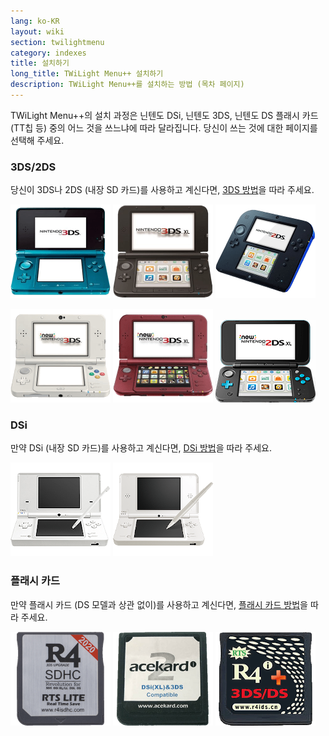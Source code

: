 ```yaml
---
lang: ko-KR
layout: wiki
section: twilightmenu
category: indexes
title: 설치하기
long_title: TWiLight Menu++ 설치하기
description: TWiLight Menu++를 설치하는 방법 (목차 페이지)
---
```


TWiLight Menu++의 설치 과정은 닌텐도 DSi, 닌텐도 3DS, 닌텐도 DS 플래시 카드 (TT칩 등) 중의 어느 것을 쓰느냐에 따라 달라집니다. 당신이 쓰는 것에 대한 페이지를 선택해 주세요.

### 3DS/2DS
당신이 3DS나 2DS (내장 SD 카드)를 사용하고 계신다면, [3DS 방법](installing-3ds)을 따라 주세요.

[![닌텐도 3DS](/assets/images/consoles/old3ds.png)](installing-3ds) [![닌텐도 3DS XL](/assets/images/consoles/old3dsxl.png)](installing-3ds) [![닌텐도 2DS](/assets/images/consoles/2ds.png)](installing-3ds)

[![New 닌텐도 3DS](/assets/images/consoles/new3ds.png)](installing-3ds) [![New 닌텐도 3DS XL](/assets/images/consoles/new3dsxl.png)](installing-3ds) [![New 닌텐도 2DS XL](/assets/images/consoles/new2dsxl.png)](installing-3ds)

### DSi
만약 DSi (내장 SD 카드)를 사용하고 계신다면, [DSi 방법](installing-dsi)을 따라 주세요.

[![닌텐도 DSi](/assets/images/consoles/dsi.png)](installing-dsi) [![닌텐도 DSi XL](/assets/images/consoles/dsixl.png)](installing-dsi)

### 플래시 카드
만약 플래시 카드 (DS 모델과 상관 없이)를 사용하고 계신다면, [플래시 카드 방법](installing-flashcard)을 따라 주세요.

[![r4isdhc.com 플래시 카드](/assets/images/consoles/r4isdhc.com.png)](installing-flashcard) [![Acekard2i 플래시 카드](/assets/images/consoles/acekard2i.png)](installing-flashcard) [![R4i Gold 3DS Plus 플래시 카드](/assets/images/consoles/r4igold3dsplus.png)](installing-flashcard)
